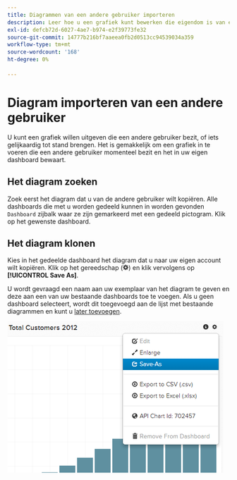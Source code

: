 ```yaml
---
title: Diagrammen van een andere gebruiker importeren
description: Leer hoe u een grafiek kunt bewerken die eigendom is van een andere gebruiker of hoe u een vergelijkbare tabel kunt maken.
exl-id: defcb72d-6027-4ae7-b974-e2f39773fe32
source-git-commit: 14777b216bf7aaeea0fb2d0513cc94539034a359
workflow-type: tm+mt
source-wordcount: '168'
ht-degree: 0%

---
```


# Diagram importeren van een andere gebruiker

U kunt een grafiek willen uitgeven die een andere gebruiker bezit, of iets gelijkaardig tot stand brengen. Het is gemakkelijk om een grafiek in te voeren die een andere gebruiker momenteel bezit en het in uw eigen dashboard bewaart.

## Het diagram zoeken

Zoek eerst het diagram dat u van de andere gebruiker wilt kopiëren. Alle dashboards die met u worden gedeeld kunnen in worden gevonden `Dashboard` zijbalk waar ze zijn gemarkeerd met een gedeeld pictogram. Klik op het gewenste dashboard.

## Het diagram klonen

Kies in het gedeelde dashboard het diagram dat u naar uw eigen account wilt kopiëren. Klik op het gereedschap (![](../../assets/gear-icon.png)) en klik vervolgens op **[!UICONTROL Save As]**.

U wordt gevraagd een naam aan uw exemplaar van het diagram te geven en deze aan een van uw bestaande dashboards toe te voegen. Als u geen dashboard selecteert, wordt dit toegevoegd aan de lijst met bestaande diagrammen en kunt u [later toevoegen](../../data-user/dashboards/add-charts-dashboard.md).

![totale klanten](../../assets/total-customers.png)
